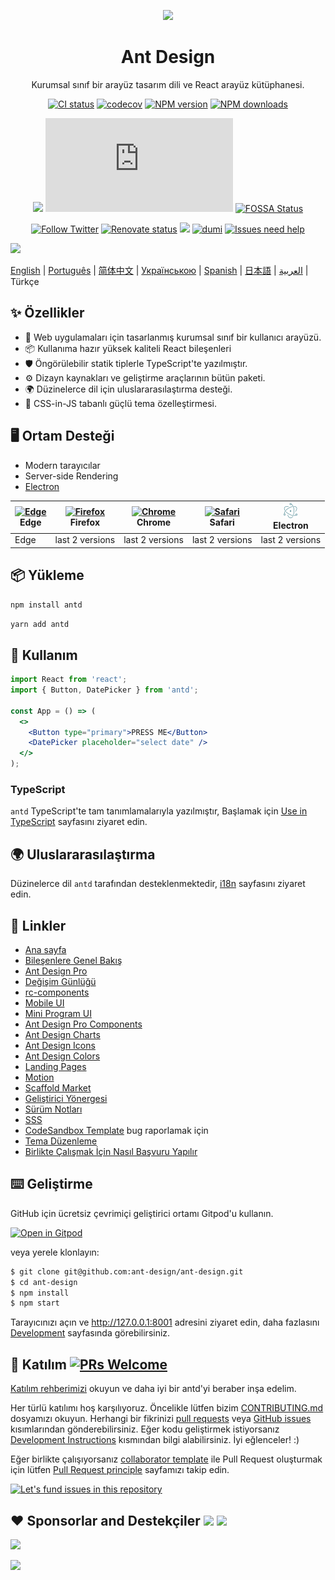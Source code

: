 <p align="center">
  <a href="https://ant.design">
    <img width="200" src="https://gw.alipayobjects.com/zos/rmsportal/KDpgvguMpGfqaHPjicRK.svg">
  </a>
</p>

<h1 align="center">Ant Design</h1>

<div align="center">

Kurumsal sınıf bir arayüz tasarım dili ve React arayüz kütüphanesi.

[![CI status][github-action-image]][github-action-url] [![codecov][codecov-image]][codecov-url] [![NPM version][npm-image]][npm-url] [![NPM downloads][download-image]][download-url]

[![][bundlephobia-image]][bundlephobia-url] [![][bundlesize-js-image]][unpkg-js-url] [![FOSSA Status][fossa-image]][fossa-url]

[![Follow Twitter][twitter-image]][twitter-url] [![Renovate status][renovate-image]][renovate-dashboard-url] [![][issues-helper-image]][issues-helper-url] [![dumi][dumi-image]][dumi-url] [![Issues need help][help-wanted-image]][help-wanted-url]

[npm-image]: http://img.shields.io/npm/v/antd.svg?style=flat-square
[npm-url]: http://npmjs.org/package/antd
[github-action-image]: https://github.com/ant-design/ant-design/workflows/%E2%9C%85%20test/badge.svg
[github-action-url]: https://github.com/ant-design/ant-design/actions?query=workflow%3A%22%E2%9C%85+test%22
[codecov-image]: https://img.shields.io/codecov/c/github/ant-design/ant-design/master.svg?style=flat-square
[codecov-url]: https://codecov.io/gh/ant-design/ant-design/branch/master
[download-image]: https://img.shields.io/npm/dm/antd.svg?style=flat-square
[download-url]: https://npmjs.org/package/antd
[fossa-image]: https://app.fossa.io/api/projects/git%2Bgithub.com%2Fant-design%2Fant-design.svg?type=shield
[fossa-url]: https://app.fossa.io/projects/git%2Bgithub.com%2Fant-design%2Fant-design?ref=badge_shield
[help-wanted-image]: https://flat.badgen.net/github/label-issues/ant-design/ant-design/help%20wanted/open
[help-wanted-url]: https://github.com/ant-design/ant-design/issues?q=is%3Aopen+is%3Aissue+label%3A%22help+wanted%22
[twitter-image]: https://img.shields.io/twitter/follow/AntDesignUI.svg?label=Ant%20Design
[twitter-url]: https://twitter.com/AntDesignUI
[bundlesize-js-image]: https://img.badgesize.io/https:/unpkg.com/antd/dist/antd.min.js?label=antd.min.js&compression=gzip&style=flat-square
[unpkg-js-url]: https://unpkg.com/browse/antd/dist/antd.min.js
[bundlephobia-image]: https://badgen.net/bundlephobia/minzip/antd?style=flat-square
[bundlephobia-url]: https://bundlephobia.com/package/antd
[issues-helper-image]: https://img.shields.io/badge/using-actions--cool-blue?style=flat-square
[issues-helper-url]: https://github.com/actions-cool
[renovate-image]: https://img.shields.io/badge/renovate-enabled-brightgreen.svg?style=flat-square
[renovate-dashboard-url]: https://github.com/ant-design/ant-design/issues/32498
[dumi-image]: https://img.shields.io/badge/docs%20by-dumi-blue?style=flat-square
[dumi-url]: https://github.com/umijs/dumi

</div>

[![](https://user-images.githubusercontent.com/507615/209472919-6f7e8561-be8c-4b0b-9976-eb3c692aa20a.png)](https://ant.design)

[English](./README.md) | [Português](./README-pt_BR.md) | [简体中文](./README-zh_CN.md) | [Українською](./README-uk_UA.md) | [Spanish](./README-sp_MX.md) | [日本語](./README-ja_JP.md) | [العربية](./README-ar_EG.md) | Türkçe

## ✨ Özellikler

- 🌈 Web uygulamaları için tasarlanmış kurumsal sınıf bir kullanıcı arayüzü.
- 📦 Kullanıma hazır yüksek kaliteli React bileşenleri
- 🛡 Öngörülebilir statik tiplerle TypeScript'te yazılmıştır.
- ⚙️ Dizayn kaynakları ve geliştirme araçlarının bütün paketi.
- 🌍 Düzinelerce dil için uluslararasılaştırma desteği.
- 🎨 CSS-in-JS tabanlı güçlü tema özelleştirmesi.

## 🖥 Ortam Desteği

- Modern tarayıcılar
- Server-side Rendering
- [Electron](https://www.electronjs.org/)

| [<img src="https://raw.githubusercontent.com/alrra/browser-logos/master/src/edge/edge_48x48.png" alt="Edge" width="24px" height="24px" />](http://godban.github.io/browsers-support-badges/)<br>Edge | [<img src="https://raw.githubusercontent.com/alrra/browser-logos/master/src/firefox/firefox_48x48.png" alt="Firefox" width="24px" height="24px" />](http://godban.github.io/browsers-support-badges/)<br>Firefox | [<img src="https://raw.githubusercontent.com/alrra/browser-logos/master/src/chrome/chrome_48x48.png" alt="Chrome" width="24px" height="24px" />](http://godban.github.io/browsers-support-badges/)<br>Chrome | [<img src="https://raw.githubusercontent.com/alrra/browser-logos/master/src/safari/safari_48x48.png" alt="Safari" width="24px" height="24px" />](http://godban.github.io/browsers-support-badges/)<br>Safari | [<img src="https://raw.githubusercontent.com/alrra/browser-logos/master/src/electron/electron_48x48.png" alt="Electron" width="24px" height="24px" />](http://godban.github.io/browsers-support-badges/)<br>Electron |
| --- | --- | --- | --- | --- |
| Edge | last 2 versions | last 2 versions | last 2 versions | last 2 versions |

## 📦 Yükleme

```bash
npm install antd
```

```bash
yarn add antd
```

## 🔨 Kullanım

```jsx
import React from 'react';
import { Button, DatePicker } from 'antd';

const App = () => (
  <>
    <Button type="primary">PRESS ME</Button>
    <DatePicker placeholder="select date" />
  </>
);
```

### TypeScript

`antd` TypeScript'te tam tanımlamalarıyla yazılmıştır, Başlamak için [Use in TypeScript](https://ant.design/docs/react/use-in-typescript) sayfasını ziyaret edin.

## 🌍 Uluslararasılaştırma

Düzinelerce dil `antd` tarafından desteklenmektedir, [i18n](https://ant.design/docs/react/i18n) sayfasını ziyaret edin.

## 🔗 Linkler

- [Ana sayfa](https://ant.design/)
- [Bileşenlere Genel Bakış](https://ant.design/components/overview)
- [Ant Design Pro](http://pro.ant.design/)
- [Değişim Günlüğü](CHANGELOG.en-US.md)
- [rc-components](http://react-component.github.io/)
- [Mobile UI](http://mobile.ant.design)
- [Mini Program UI](http://mini.ant.design)
- [Ant Design Pro Components](https://procomponents.ant.design)
- [Ant Design Charts](https://charts.ant.design)
- [Ant Design Icons](https://github.com/ant-design/ant-design-icons)
- [Ant Design Colors](https://github.com/ant-design/ant-design-colors)
- [Landing Pages](https://landing.ant.design)
- [Motion](https://motion.ant.design)
- [Scaffold Market](http://scaffold.ant.design)
- [Geliştirici Yönergesi](https://github.com/ant-design/ant-design/wiki/Development)
- [Sürüm Notları](https://github.com/ant-design/ant-design/wiki/%E8%BD%AE%E5%80%BC%E8%A7%84%E5%88%99%E5%92%8C%E7%89%88%E6%9C%AC%E5%8F%91%E5%B8%83%E6%B5%81%E7%A8%8B)
- [SSS](https://ant.design/docs/react/faq)
- [CodeSandbox Template](https://u.ant.design/codesandbox-repro) bug raporlamak için
- [Tema Düzenleme](https://ant.design/docs/react/customize-theme)
- [Birlikte Çalışmak İçin Nasıl Başvuru Yapılır](https://github.com/ant-design/ant-design/wiki/Collaborators#how-to-apply-for-being-a-collaborator)

## ⌨️ Geliştirme

GitHub için ücretsiz çevrimiçi geliştirici ortamı Gitpod'u kullanın.

[![Open in Gitpod](https://gitpod.io/button/open-in-gitpod.svg)](https://gitpod.io/#https://github.com/ant-design/ant-design)

veya yerele klonlayın:

```bash
$ git clone git@github.com:ant-design/ant-design.git
$ cd ant-design
$ npm install
$ npm start
```

Tarayıcınızı açın ve http://127.0.0.1:8001 adresini ziyaret edin, daha fazlasını [Development](https://github.com/ant-design/ant-design/wiki/Development) sayfasında görebilirsiniz.

## 🤝 Katılım [![PRs Welcome](https://img.shields.io/badge/PRs-welcome-brightgreen.svg?style=flat-square)](http://makeapullrequest.com)

[Katılım rehberimizi](https://ant.design/docs/react/contributing) okuyun ve daha iyi bir antd'yi beraber inşa edelim.

Her türlü katılımı hoş karşılıyoruz. Öncelikle lütfen bizim [CONTRIBUTING.md](https://github.com/ant-design/ant-design/blob/master/.github/CONTRIBUTING.md) dosyamızı okuyun. Herhangi bir fikrinizi [pull requests](https://github.com/ant-design/ant-design/pulls) veya [GitHub issues](https://github.com/ant-design/ant-design/issues) kısımlarından gönderebilirsiniz. Eğer kodu geliştirmek istiyorsanız [Development Instructions](https://github.com/ant-design/ant-design/wiki/Development) kısmından bilgi alabilirsiniz. İyi eğlenceler! :)

Eğer birlikte çalışıyorsanız [collaborator template](https://github.com/ant-design/ant-design/compare?expand=1&template=collaborator.md) ile Pull Request oluşturmak için lütfen [Pull Request principle](https://github.com/ant-design/ant-design/wiki/PR-principle) sayfamızı takip edin.

[![Let's fund issues in this repository](https://issuehunt.io/static/embed/issuehunt-button-v1.svg)](https://issuehunt.io/repos/34526884)

## ❤️ Sponsorlar and Destekçiler [![](https://opencollective.com/ant-design/tiers/sponsors/badge.svg?label=Sponsors&color=brightgreen)](https://opencollective.com/ant-design#support) [![](https://opencollective.com/ant-design/tiers/backers/badge.svg?label=Backers&color=brightgreen)](https://opencollective.com/ant-design#support)

[![](https://opencollective.com/ant-design/tiers/sponsors.svg?avatarHeight=36)](https://opencollective.com/ant-design#support)

[![](https://opencollective.com/ant-design/tiers/backers.svg?avatarHeight=36)](https://opencollective.com/ant-design#support)
